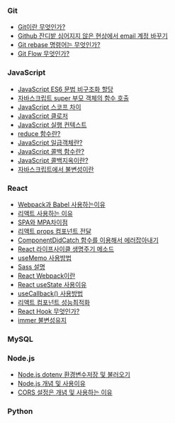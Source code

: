 ### Git
+ <a href="https://yanacoding.tistory.com/4">Git이란 무엇인가?</a>
+ <a href="https://wellbell.tistory.com/43">Github 잔디밭 심어지지 않은 현상에서 email 계정 바꾸기</a>
+ <a href="https://cross-the-line.tistory.com/20">Git rebase 명령어는 무엇인가?</a>
+ <a href="https://puleugo.tistory.com/107">Git Flow 무엇인가?</a>

### JavaScript
+ <a href="https://dawonny.tistory.com/374">JavaScript ES6 문법 비구조화 할당</a>
+ <a href="https://webruden.tistory.com/1031">자바스크립트 super 부모 객체의 함수 호출</a>
+ <a href="https://velog.io/@party3205/JavaScript%EC%8A%A4%EC%BD%94%ED%94%84%EB%A5%BC-%EB%B0%B0%EC%9B%8C%EB%B3%B4%EC%9E%90">JavaScript 스코프 차이</a>
+ <a href="https://yoo11052.tistory.com/154">JavaScript 클로저</a>
+ <a href="https://dkrnfls.tistory.com/262">JavaScript 실행 컨텍스트</a>
+ <a href="https://5kdk.tistory.com/2">reduce 함수란?</a>
+ <a href="https://inpa.tistory.com/entry/CS-%F0%9F%91%A8%E2%80%8D%F0%9F%92%BB-%EC%9D%BC%EA%B8%89-%EA%B0%9D%EC%B2%B4first-class-object">JavaScript 일급객체란?</a>
+ <a href="https://inpa.tistory.com/entry/JS-%F0%9F%93%9A-%EC%9E%90%EB%B0%94%EC%8A%A4%ED%81%AC%EB%A6%BD%ED%8A%B8-%EC%BD%9C%EB%B0%B1-%ED%95%A8%EC%88%98">JavaScript 
콜백 함수란?</a>
+ <a href="https://velog.io/@seul06/JavaScript-%EC%BD%9C%EB%B0%B1-%EC%A7%80%EC%98%A5">JavaScript 콜백지옥이란?</a>
+ <a href="https://sustainable-dev.tistory.com/156">자바스크립트에서 불변성이란</a>

### React
+ <a href="https://junghyeonsu.tistory.com/277">Webpack과 Babel 사용하는이유</a>
+ <a href="https://itprogramming119.tistory.com/entry/React-%EB%A6%AC%EC%95%A1%ED%8A%B8%EB%A5%BC-%EC%84%A0%ED%83%9D%ED%95%98%EB%8A%94-%EC%9D%B4%EC%9C%A0">리액트 사용하는 이유</a>
+ <a href="https://hanamon.kr/spa-mpa-ssr-csr-%EC%9E%A5%EB%8B%A8%EC%A0%90-%EB%9C%BB%EC%A0%95%EB%A6%AC/">SPA와 MPA차이점</a>
+ <a href="https://react.vlpt.us/basic/05-props.html">리액트 props 컴포넌트 전달</a>
+ <a href="https://velog.io/@sky/React-ComponentDidcatch">ComponentDidCatch 함수를 이용해서 에러잡아내기</a>
+ <a href="https://velog.io/@minbr0ther/React.js-%EB%A6%AC%EC%95%A1%ED%8A%B8-%EB%9D%BC%EC%9D%B4%ED%94%84%EC%82%AC%EC%9D%B4%ED%81%B4life-cycle-%EC%88%9C%EC%84%9C-%EC%97%AD%ED%95%A0">React 라이프사이클 생명주기 메소드</a>
+ <a href="https://dreamogu59.tistory.com/122">useMemo 사용방법</a>
+ <a href="https://dori-coding.tistory.com/entry/React-SASS-%EA%B0%9C%EB%85%90-%EC%84%A4%EC%B9%98-%EB%B0%8F-%EA%B8%B0%EB%B3%B8-%EB%AC%B8%EB%B2%95">Sass 설명</a>
+ <a href="https://haerim95.tistory.com/7">React Webpack이란</a>
+ <a href="https://okeybox.tistory.com/421">React useState 사용이유</a>
+ <a href="https://dori-coding.tistory.com/entry/React-useCallback%EA%B3%BC-useMemo-%EC%82%AC%EC%9A%A9%ED%95%98%EA%B8%B0">useCallback() 사용방법</a>
+ <a href="https://wikidocs.net/197788">리액트 컴포넌트 성능최적화</a>
+ <a href="https://choijying21.tistory.com/60">React Hook 무엇인가?</a>
+ <a href="https://woongtech.tistory.com/entry/%EB%A6%AC%EC%95%A1%ED%8A%B8-%EB%B6%88%EB%B3%80%EC%84%B1-%EC%9C%A0%EC%A7%80%ED%95%98%EA%B8%B0-reactimmertypescript">immer 불변성유지</a>

### MySQL

### Node.js 
+ <a href="https://www.daleseo.com/js-dotenv/">Node.js dotenv 환경변수저장 및 불러오기</a>
+ <a href="https://hanamon.kr/nodejs-%EA%B0%9C%EB%85%90-%EC%9D%B4%ED%95%B4%ED%95%98%EA%B8%B0/">Node.js 개념 및 사용이유</a>
+ <a href="https://hymndev.tistory.com/78">CORS 설정은 개념 및 사용하는 이유</a>

### Python
